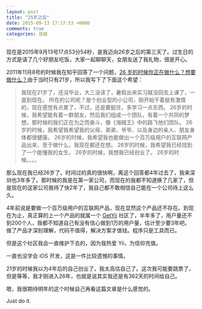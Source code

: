 ```yaml
---
layout: post
title: "25岁之后"
date: 2015-09-13 17:17:53 +0800
comments: true
categories: 总结
---
```


现在是2015年9月13号17点53分54秒，是我迈向26岁之后的第三天了。过生日的方式是请了几个好朋友吃饭，大家一起聊聊天，女朋友送了我礼物，很是开心。

2011年11月8号的时候我在知乎回答了一个问题，[26 岁的时候你正在做什么？想要做什么？](http://www.zhihu.com/question/19820483/answer/13320614)由于当时只有21岁，所以我写下了下面这个希望：

> 我现在21岁了，还没毕业，大三没读了，暑假出来实习就没回去上课了，一直到现在。
所在的公司呢？是个创业型的小公司，刚开始干着挺有激情的，现在感觉有点累了，不过，还是要挺住，多学习一点东西。
26岁的时候，我希望能有着一群朋友，然后我们组成一个团队，有着一个共同的梦想，那时候的我们正在为之而奋斗，像《海贼王》中的路飞他们团队。
26岁的时候，我希望我希望我的父母、弟弟、爷爷、以及身边的亲人、朋友身体都很健康。
26岁的时候，我希望我也能做出一个百万级用户的互联网产品出来，至于做什么，我现在都还在想。
26岁的时候，我希望我已经找到了一个能懂我的女生。
26岁的时候，我想我已经创业了。
26岁的时候。。。。

那么现在我已经26岁了。时间过的真的很快啊，离这个回答都4年过去了，我来深圳也3年多了。那时候的我是在第一家公司，而现在的我都不知道换了几家了，但是现在的这家公司我待了快2年了，我自己都不敢相信自己能在一个公司待上这么久。

<!--more-->

4年前说是要做一个百万级用户的互联网产品，现在显然这个产品还不存在。到现在为止，真正算的上一个产品的就属一个 [GetYii](http://www.getyii.com) 社区了，半年多了，用户量还不到200个人，我都不知道自己有没有信心做到1万的用户量，估计至少要3年吧。
做了产品才深刻理解，代码不值得，解决方案才值钱。程序只是工具而已。

但是这个社区我会一直维护下去的，因为我热爱 Yii，为信仰充值。


一直也没学会 iOS 开发，这是一件比较遗憾的事情。

21岁的时候我以为4年后的自己创业了，我太高估自己了。这次我可能要跳票了，但是等等，我才刚进入26年，也就是说其实我还是有362天的时间给自己。

嗯，我很期待明年的这个时候自己再看这篇文章是什么感觉的。

Just do it.